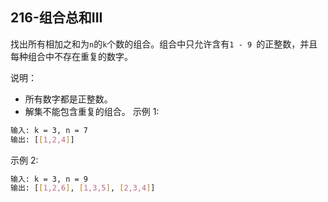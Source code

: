 ## 216-组合总和III

找出所有相加之和为`n`的`k`个数的组合。组合中只允许含有`1 - 9 `的正整数，并且每种组合中不存在重复的数字。

说明：
+ 所有数字都是正整数。
+ 解集不能包含重复的组合。
示例 1:
```bash
输入: k = 3, n = 7
输出: [[1,2,4]]
```
示例 2:
```bash
输入: k = 3, n = 9
输出: [[1,2,6], [1,3,5], [2,3,4]]
```
